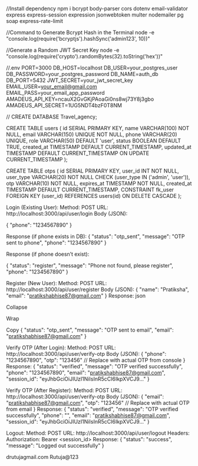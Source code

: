 //Install dependency
npm i bcrypt body-parser cors dotenv email-validator express express-session expression jsonwebtoken multer nodemailer pg soap express-rate-limit


//Command to Generate Bcrypt Hash in the Terminal
node -e "console.log(require('bcryptjs').hashSync('admin123', 10))"


//Generate a Random JWT Secret Key
node -e "console.log(require('crypto').randomBytes(32).toString('hex'))"


//.env
PORT=3000
DB_HOST=localhost
DB_USER=your_postgres_user
DB_PASSWORD=your_postgres_password
DB_NAME=auth_db
DB_PORT=5432
JWT_SECRET=your_jwt_secret_key
EMAIL_USER=your_email@gmail.com
EMAIL_PASS=your_email_app_password
AMADEUS_API_KEY=ncauX2GvGKjPAoaGi0ns8wj73Y8j3gbo
AMADEUS_API_SECRET=1UG5NDT4bzF0T8NM


// CREATE DATABASE Travel_agency;


CREATE TABLE users (
    id SERIAL PRIMARY KEY,
    name VARCHAR(100) NOT NULL,
    email VARCHAR(150) UNIQUE NOT NULL,
    phone VARCHAR(20) UNIQUE,
    role VARCHAR(50) DEFAULT 'user',
    status BOOLEAN DEFAULT TRUE,
    created_at TIMESTAMP DEFAULT CURRENT_TIMESTAMP,
    updated_at TIMESTAMP DEFAULT CURRENT_TIMESTAMP ON UPDATE CURRENT_TIMESTAMP
);

CREATE TABLE otps (
    id SERIAL PRIMARY KEY,
    user_id INT NOT NULL,
    user_type VARCHAR(20) NOT NULL CHECK (user_type IN ('admin', 'user')),
    otp VARCHAR(10) NOT NULL,
    expires_at TIMESTAMP NOT NULL,
    created_at TIMESTAMP DEFAULT CURRENT_TIMESTAMP,
    CONSTRAINT fk_user FOREIGN KEY (user_id) 
        REFERENCES users(id) ON DELETE CASCADE
);



Login (Existing User):
Method: POST
URL: http://localhost:3000/api/user/login
Body (JSON):

{
  "phone": "1234567890"
}

Response (if phone exists in DB):
{
  "status": "otp_sent",
  "message": "OTP sent to phone",
  "phone": "1234567890"
}

Response (if phone doesn’t exist):

{
  "status": "register",
  "message": "Phone not found, please register",
  "phone": "1234567890"
}

Register (New User):
Method: POST
URL: http://localhost:3000/api/user/register
Body (JSON):
{
  "name": "Pratiksha",
  "email": "pratikshabhise87@gmail.com"
}
Response:
json

Collapse

Wrap

Copy
{
  "status": "otp_sent",
  "message": "OTP sent to email",
  "email": "pratikshabhise87@gmail.com"
}

Verify OTP (After Login):
Method: POST
URL: http://localhost:3000/api/user/verify-otp
Body (JSON):
{
  "phone": "1234567890",
  "otp": "123456" // Replace with actual OTP from console
}
Response:
{
  "status": "verified",
  "message": "OTP verified successfully",
  "phone": "1234567890",
  "email": "pratikshabhise87@gmail.com",
  "session_id": "eyJhbGciOiJIUzI1NiIsInR5cCI6IkpXVCJ9..."
}

Verify OTP (After Register):
Method: POST
URL: http://localhost:3000/api/user/verify-otp
Body (JSON):
{
  "email": "pratikshabhise87@gmail.com",
  "otp": "123456" // Replace with actual OTP from email
}
Response:
{
  "status": "verified",
  "message": "OTP verified successfully",
  "phone": "",
  "email": "pratikshabhise87@gmail.com",
  "session_id": "eyJhbGciOiJIUzI1NiIsInR5cCI6IkpXVCJ9..."
}


Logout:
Method: POST
URL: http://localhost:3000/api/user/logout
Headers: Authorization: Bearer <session_id>
Response:
{
  "status": "success",
  "message": "Logged out successfully"
}






drutujagmail.com
Rutuja@123